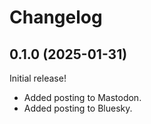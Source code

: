 # Changelog

## 0.1.0 (2025-01-31)

Initial release!

* Added posting to Mastodon.
* Added posting to Bluesky.
